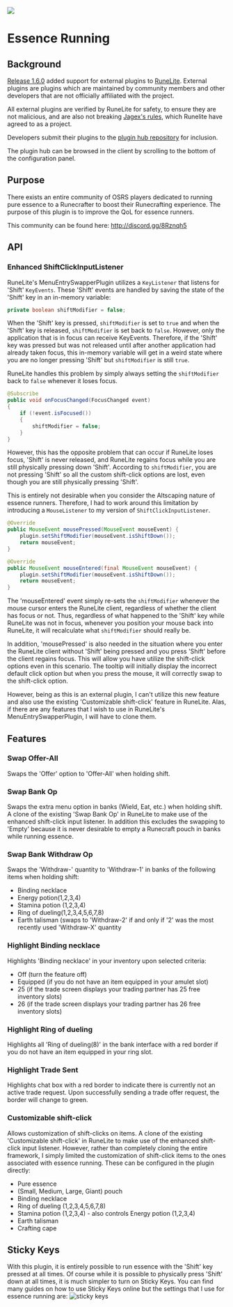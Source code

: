 ![](https://i.imgur.com/W01NA9z.png)
# Essence Running

## Background
[Release 1.6.0](https://runelite.net/blog/show/2019-12-19-1.6.0-Release) added support for external plugins to [RuneLite](https://runelite.net/). External plugins are plugins which are maintained by community members and other developers that are not officially affiliated with the project.

All external plugins are verified by RuneLite for safety, to ensure they are not malicious, and are also not breaking [Jagex's rules](https://secure.runescape.com/m=news/another-message-about-unofficial-clients?oldschool=1), which Runelite have agreed to as a project.

Developers submit their plugins to the [plugin hub repository](https://github.com/runelite/plugin-hub) for inclusion.

The plugin hub can be browsed in the client by scrolling to the bottom of the configuration panel.

## Purpose
There exists an entire community of OSRS players dedicated to running pure essence to a Runecrafter to boost their Runecrafting experience. The purpose of this plugin is to improve the QoL for essence runners.

This community can be found here: http://discord.gg/8Rznqh5

## API
### Enhanced ShiftClickInputListener
RuneLite's MenuEntrySwapperPlugin utilizes a `KeyListener` that listens for 'Shift' `KeyEvents`. These 'Shift' events are handled by saving the state of the 'Shift' key in an in-memory variable:
```java
private boolean shiftModifier = false;
```
When the 'Shift' key is pressed, `shiftModifier` is set to `true` and when the 'Shift' key is released, `shiftModifier` is set back to `false`. However, only the application that is in focus can receive KeyEvents. Therefore, if the 'Shift' key was pressed but was not released until after another application had already taken focus, this in-memory variable will get in a weird state where you are no longer pressing 'Shift' but `shiftModifier` is still `true`.

RuneLite handles this problem by simply always setting the `shiftModifier` back to `false` whenever it loses focus.
```java
@Subscribe
public void onFocusChanged(FocusChanged event)
{
    if (!event.isFocused())
    {
        shiftModifier = false;
    }
}
```
However, this has the opposite problem that can occur if RuneLite loses focus, 'Shift' is never released, and RuneLite regains focus while you are still physically pressing down 'Shift'. According to `shiftModifier`, you are not pressing 'Shift' so all the custom shift-click options are lost, even though you are still physically pressing 'Shift'.

This is entirely not desirable when you consider the Altscaping nature of essence runners. Therefore, I had to work around this limitation by introducing a `MouseListener` to my version of `ShiftClickInputListener`.
```java
@Override
public MouseEvent mousePressed(MouseEvent mouseEvent) {
    plugin.setShiftModifier(mouseEvent.isShiftDown());
    return mouseEvent;
}

@Override
public MouseEvent mouseEntered(final MouseEvent mouseEvent) {
    plugin.setShiftModifier(mouseEvent.isShiftDown());
    return mouseEvent;
}
```
The 'mouseEntered' event simply re-sets the `shiftModifier` whenever the mouse cursor enters the RuneLite client, regardless of whether the client has focus or not. Thus, regardless of what happened to the 'Shift' key while RuneLite was not in focus, whenever you position your mouse back into RuneLite, it will recalculate what `shiftModifier` should really be.

In addition, 'mousePressed' is also needed in the situation where you enter the RuneLite client without 'Shift' being pressed and you press 'Shift' before the client regains focus. This will allow you have utilize the shift-click options even in this scenario. The tooltip will initially display the incorrect default click option but when you press the mouse, it will correctly swap to the shift-click option.

However, being as this is an external plugin, I can't utilize this new feature and also use the existing 'Customizable shift-click' feature in RuneLite. Alas, if there are any features that I wish to use in RuneLite's MenuEntrySwapperPlugin, I will have to clone them.

## Features
### Swap Offer-All
Swaps the 'Offer' option to 'Offer-All' when holding shift.

### Swap Bank Op
Swaps the extra menu option in banks (Wield, Eat, etc.) when holding shift. A clone of the existing 'Swap Bank Op' in RuneLite to make use of the enhanced shift-click input listener. In addition this excludes the swapping to 'Empty' because it is never desirable to empty a Runecraft pouch in banks while running essence.

### Swap Bank Withdraw Op
Swaps the 'Withdraw-' quantity to 'Withdraw-1' in banks of the following items when holding shift:
* Binding necklace
* Energy potion(1,2,3,4)
* Stamina potion (1,2,3,4)
* Ring of dueling(1,2,3,4,5,6,7,8)
* Earth talisman (swaps to 'Withdraw-2' if and only if '2' was the most recently used 'Withdraw-X' quantity

### Highlight Binding necklace
Highlights 'Binding necklace' in your inventory upon selected criteria:
* Off (turn the feature off)
* Equipped (if you do not have an item equipped in your amulet slot)
* 25 (if the trade screen displays your trading partner has 25 free inventory slots)
* 26 (if the trade screen displays your trading partner has 26 free inventory slots)

### Highlight Ring of dueling
Highlights all 'Ring of dueling(8)' in the bank interface with a red border if you do not have an item equipped in your ring slot.

### Highlight Trade Sent
Highlights chat box with a red border to indicate there is currently not an active trade request. Upon successfully sending a trade offer request, the border will change to green.

### Customizable shift-click
Allows customization of shift-clicks on items. A clone of the existing 'Customizable shift-click' in RuneLite to make use of the enhanced shift-click input listener. However, rather than completely cloning the entire framework, I simply limited the customization of shift-click items to the ones associated with essence running. These can be configured in the plugin directly:
* Pure essence
* (Small, Medium, Large, Giant) pouch
* Binding necklace
* Ring of dueling (1,2,3,4,5,6,7,8)
* Stamina potion (1,2,3,4) - also controls Energy potion (1,2,3,4)
* Earth talisman
* Crafting cape

## Sticky Keys
With this plugin, it is entirely possible to run essence with the 'Shift' key pressed at all times. Of course while it is possible to physically press 'Shift' down at all times, it is much simpler to turn on Sticky Keys. You can find many guides on how to use Sticky Keys online but the settings that I use for essence running are:
![sticky keys](https://i.imgur.com/G7rKqj0.png)
